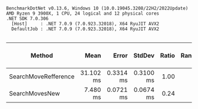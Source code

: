 ```

BenchmarkDotNet v0.13.6, Windows 10 (10.0.19045.3208/22H2/2022Update)
AMD Ryzen 9 3900X, 1 CPU, 24 logical and 12 physical cores
.NET SDK 7.0.306
  [Host]     : .NET 7.0.9 (7.0.923.32018), X64 RyuJIT AVX2
  DefaultJob : .NET 7.0.9 (7.0.923.32018), X64 RyuJIT AVX2


```
|               Method |      Mean |     Error |    StdDev | Ratio | Rank | Completed Work Items | Lock Contentions |      Gen0 |      Gen1 |    Gen2 | Allocated | Alloc Ratio |
|--------------------- |----------:|----------:|----------:|------:|-----:|---------------------:|-----------------:|----------:|----------:|--------:|----------:|------------:|
| SearchMoveRefference | 31.102 ms | 0.3314 ms | 0.3100 ms |  1.00 |    2 |                    - |                - | 6718.7500 |   31.2500 |       - |  53.65 MB |        1.00 |
|       SearchMovesNew |  7.480 ms | 0.0721 ms | 0.0674 ms |  0.24 |    1 |              48.7344 |           0.0469 | 6765.6250 | 1171.8750 | 93.7500 |  52.19 MB |        0.97 |

